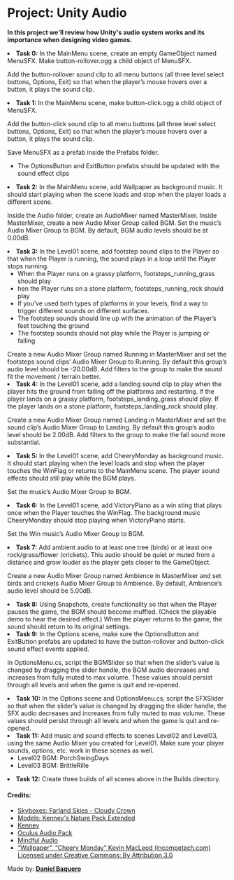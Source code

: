 <html>
<h1>Project: Unity Audio</h1>
<p><strong>In this project we'll review how Unity's audio system works and its importance when designing video games.</strong></p>
<body>
<li><strong>Task 0:</strong> In the MainMenu scene, create an empty GameObject named MenuSFX. Make button-rollover.ogg a child object of MenuSFX.

Add the button-rollover sound clip to all menu buttons (all three level select buttons, Options, Exit) so that when the player’s mouse hovers over a button, it plays the sound clip.</li>
<li><strong>Task 1:</strong> In the MainMenu scene, make button-click.ogg a child object of MenuSFX.

Add the button-click sound clip to all menu buttons (all three level select buttons, Options, Exit) so that when the player’s mouse hovers over a button, it plays the sound clip.

Save MenuSFX as a prefab inside the Prefabs folder.
<ul>
<li>The OptionsButton and ExitButton prefabs should be updated with the sound effect clips</li>
</ul>
</li>
<li><strong>Task 2:</strong> In the MainMenu scene, add Wallpaper as background music. It should start playing when the scene loads and stop when the player loads a different scene.

Inside the Audio folder, create an AudioMixer named MasterMixer. Inside MasterMixer, create a new Audio Mixer Group called BGM. Set the music’s Audio Mixer Group to BGM. By default, BGM audio levels should be at 0.00dB.</li>
<li><strong>Task 3:</strong> In the Level01 scene, add footstep sound clips to the Player so that when the Player is running, the sound plays in a loop until the Player stops running.
<ul>
<li>When the Player runs on a grassy platform, footsteps_running_grass should play</li>
<li>hen the Player runs on a stone platform, footsteps_running_rock should play</li>
<li>If you’ve used both types of platforms in your levels, find a way to trigger different sounds on different surfaces.</li>
<li>The footstep sounds should line up with the animation of the Player’s feet touching the ground</li>
<li>The footstep sounds should not play while the Player is jumping or falling</li>
</ul>
Create a new Audio Mixer Group named Running in MasterMixer and set the footsteps sound clips’ Audio Mixer Group to Running. By default this group’s audio level should be -20.00dB. Add filters to the group to make the sound fit the movement / terrain better.
</li>
<li><strong>Task 4:</strong> In the Level01 scene, add a landing sound clip to play when the player hits the ground from falling off the platforms and restarting. If the player lands on a grassy platform, footsteps_landing_grass should play. If the player lands on a stone platform, footsteps_landing_rock should play.

Create a new Audio Mixer Group named Landing in MasterMixer and set the sound clip’s Audio Mixer Group to Landing. By default this group’s audio level should be 2.00dB. Add filters to the group to make the fall sound more substantial.</li>
<li><strong>Task 5:</strong> In the Level01 scene, add CheeryMonday as background music. It should start playing when the level loads and stop when the player touches the WinFlag or returns to the MainMenu scene. The player sound effects should still play while the BGM plays.

Set the music’s Audio Mixer Group to BGM.</li>
<li><strong>Task 6:</strong> In the Level01 scene, add VictoryPiano as a win sting that plays once when the Player touches the WinFlag. The background music CheeryMonday should stop playing when VictoryPiano starts.

Set the Win music’s Audio Mixer Group to BGM.</li>
<li><strong>Task 7:</strong> Add ambient audio to at least one tree (birds) or at least one rock/grass/flower (crickets). This audio should be quiet or muted from a distance and grow louder as the player gets closer to the GameObject.

Create a new Audio Mixer Group named Ambience in MasterMixer and set birds and crickets Audio Mixer Group to Ambience. By default, Ambience‘s audio level should be 5.00dB.</li>
<li><strong>Task 8:</strong> Using Snapshots, create functionality so that when the Player pauses the game, the BGM should become muffled. (Check the playable demo to hear the desired effect.) When the player returns to the game, the sound should return to its original settings.</li>
<li><strong>Task 9:</strong> In the Options scene, make sure the OptionsButton and ExitButton prefabs are updated to have the button-rollover and button-click sound effect events applied.

In OptionsMenu.cs, script the BGMSlider so that when the slider’s value is changed by dragging the slider handle, the BGM audio decreases and increases from fully muted to max volume. These values should persist through all levels and when the game is quit and re-opened.</li>
<li><strong>Task 10:</strong> In the Options scene and OptionsMenu.cs, script the SFXSlider so that when the slider’s value is changed by dragging the slider handle, the SFX audio decreases and increases from fully muted to max volume. These values should persist through all levels and when the game is quit and re-opened.</li>
<li><strong>Task 11:</strong> Add music and sound effects to scenes Level02 and Level03, using the same Audio Mixer you created for Level01. Make sure your player sounds, options, etc. work in these scenes as well.
<ul>
<li>Level02 BGM: PorchSwingDays</li>
<li>Level03 BGM: BrittleRille</li>
</ul>
</li>
<li><strong>Task 12:</strong> Create three builds of all scenes above in the Builds directory.</li>
</body>
<h4>Credits:</h4>
<ul>
<li>
    <a href="https://assetstore.unity.com/packages/2d/textures-materials/sky/farland-skies-cloudy-crown-60004">Skyboxes: Farland Skies - Cloudy Crown</a>
</li>
<li>
    <a href="https://kenney.nl/assets/nature-pack-extended">Models: Kenney's Nature Pack Extended</a>
</li>
<li>
    <a href="https://kenney.nl/">Kenney</a>
</li>
<li>
    <a href="https://developer.oculus.com/downloads/package/oculus-audio-pack-1/">Oculus Audio Pack</a>
</li>
<li>
    <a href="https://mindful-audio.com/">Mindful Audio</a>
</li>
<li>
    <a href="http://creativecommons.org/licenses/by/3.0/">“Wallpaper”, “Cheery Monday” Kevin MacLeod (incompetech.com)
Licensed under Creative Commons: By Attribution 3.0</a>
</li>
</ul>
<footer>Made by: <strong><a href="https://github.com/DanielBaquero28">Daniel Baquero</a></strong></footer>
</html>